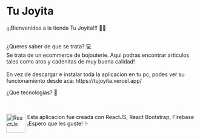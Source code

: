 # Tu Joyita 
¡¡¡Bienvenidos a la tienda Tu Joyita!!! 👋✨

<br/>
¿Queres saber de que se trata? 💻
<br/>
Se trata de un ecommerce de bojouterie. Aqui podras encontrar articulos tales como aros y cadenitas de muy buena calidad!

<br/>
<br/>
En vez de descargar e instalar toda la aplicacion en tu pc, podes ver su funcionamiento desde aca: https://tujoyita.vercel.app/ 

<br/>

¿Que tecnologias? 📕

<br/>
<br/>
  <img align="left" style="margin-right:5px" alt="ReactJs" width="50px" src="https://cms-assets.tutsplus.com/cdn-cgi/image/width=400/uploads/users/1125/posts/30546/preview_image/RN.jpg" />
Esta aplicacion fue creada con ReactJS, React Bootstrap, Firebase 
¡Espero que les guste!
✨
